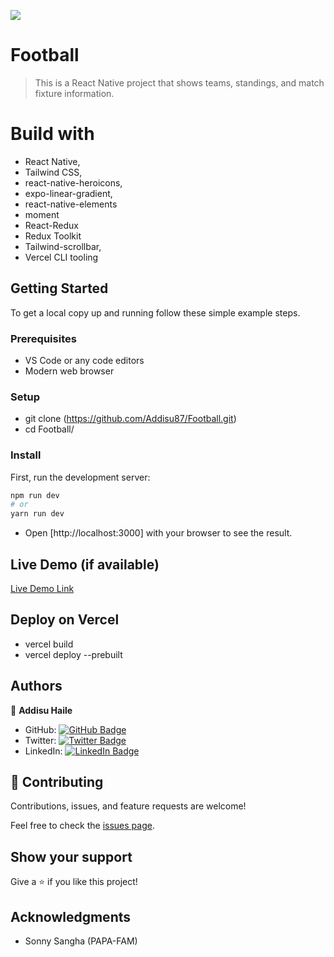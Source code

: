 ![](https://img.shields.io/badge/Microverse-blueviolet)

# Football

> This is a React Native project that shows teams, standings, and match fixture information.

# Build with

- React Native,
- Tailwind CSS,
- react-native-heroicons,
- expo-linear-gradient,
- react-native-elements
- moment
- React-Redux
- Redux Toolkit
- Tailwind-scrollbar,
- Vercel CLI tooling

## Getting Started

To get a local copy up and running follow these simple example steps.

### Prerequisites

- VS Code or any code editors
- Modern web browser

### Setup

- git clone (https://github.com/Addisu87/Football.git)
- cd Football/

### Install

First, run the development server:

```bash
npm run dev
# or
yarn run dev
```

- Open [http://localhost:3000] with your browser to see the result.

## Live Demo (if available)

[Live Demo Link](https://football-addisu87.vercel.app)

## Deploy on Vercel

- vercel build
- vercel deploy --prebuilt

## Authors

👤 **Addisu Haile**

- GitHub: [![GitHub Badge](https://img.shields.io/badge/-Addisu87-white?logo=GitHub&logoColor=181717&style=plastic)](https://github.com/Addisu87)
- Twitter: [![Twitter Badge](https://img.shields.io/badge/-AddisuTedla-white?logo=Twitter&logoColor=1DA1F2&style=plastic)](https://twitter.com/AddisuTedla)
- LinkedIn: [![LinkedIn Badge](https://img.shields.io/badge/-addisu_tedla-white?logo=LinkedIn&logoColor=1DA1F2&style=plastic)](https://linkedin.com/in/addisu-tedla/)

## 🤝 Contributing

Contributions, issues, and feature requests are welcome!

Feel free to check the [issues page](../../issues/).

## Show your support

Give a ⭐️ if you like this project!

## Acknowledgments

- Sonny Sangha (PAPA-FAM)
